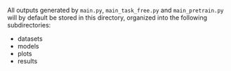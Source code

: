 All outputs generated by `main.py`, `main_task_free.py` and `main_pretrain.py` will by default be stored 
in this directory, organized into the following subdirectories:

- datasets
- models
- plots
- results